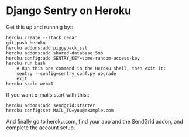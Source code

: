 Django Sentry on Heroku
=======================

Get this up and runnnig by::

    heroku create --stack cedar
    git push heroku
    heroku addons:add piggyback_ssl
    heroku addons:add shared-database:5mb
    heroku config:add SENTRY_KEY=some-random-access-key
    heroku run bash
        # Run this one command in the Heroku shell, then exit it:
        sentry --config=sentry_conf.py upgrade
        exit
    heroku scale web=1

If you want e-mails start with this::

    heroku addons:add sendgrid:starter
    heroku config:set MAIL_TO=you@example.com

And finally go to heroku.com, find your app and the SendGrid addon,
and complete the account setup.
